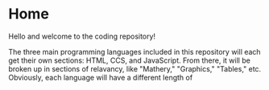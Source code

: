 # Home

Hello and welcome to the coding repository!

The three main programming languages included in this repository will each get their own sections: HTML, CCS, and JavaScript.
From there, it will be broken up in sections of relavancy, like "Mathery," "Graphics," "Tables," etc. 
Obviously, each language will have a different length of 